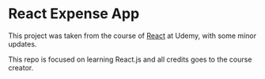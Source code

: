 # React Expense App

This project was taken from the course of [React](https://www.udemy.com/course/react-the-complete-guide-incl-redux) at Udemy, with some minor updates.

This repo is focused on learning React.js and all credits goes to the course creator.